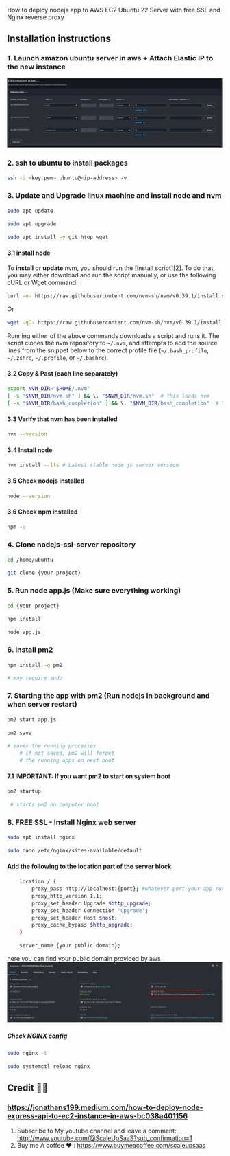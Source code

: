 How to deploy nodejs app to AWS EC2 Ubuntu 22 Server with free SSL and Nginx reverse proxy
## Installation instructions

### 1. Launch amazon ubuntu server in aws + Attach Elastic IP to the new instance

<img src="./aws_inboud_rules.bmp" />


### 2. ssh to ubuntu to install packages

```sh
ssh -i <key.pem> ubuntu@<ip-address> -v
```

### 3. Update and Upgrade linux machine and install node and nvm 

```sh
sudo apt update
```

```sh
sudo apt upgrade
```

```sh
sudo apt install -y git htop wget
```

#### 3.1 install node

To **install** or **update** nvm, you should run the [install script][2]. To do that, you may either download and run the script manually, or use the following cURL or Wget command:
```sh
curl -o- https://raw.githubusercontent.com/nvm-sh/nvm/v0.39.1/install.sh | bash
```
Or
```sh
wget -qO- https://raw.githubusercontent.com/nvm-sh/nvm/v0.39.1/install.sh | bash
```

Running either of the above commands downloads a script and runs it. The script clones the nvm repository to `~/.nvm`, and attempts to add the source lines from the snippet below to the correct profile file (`~/.bash_profile`, `~/.zshrc`, `~/.profile`, or `~/.bashrc`).

#### 3.2 Copy & Past (each line separately)
<a id="profile_snippet"></a>
```sh
export NVM_DIR="$HOME/.nvm"
[ -s "$NVM_DIR/nvm.sh" ] && \. "$NVM_DIR/nvm.sh"  # This loads nvm
[ -s "$NVM_DIR/bash_completion" ] && \. "$NVM_DIR/bash_completion"  # This loads nvm bash_completion
```

#### 3.3 Verify that nvm has been installed

```sh
nvm --version
```

#### 3.4 Install node

```sh
nvm install --lts # Latest stable node js server version
```

#### 3.5 Check nodejs installed
```sh
node --version
```

#### 3.6 Check npm installed
```sh
npm -v
```

### 4. Clone nodejs-ssl-server repository

```sh
cd /home/ubuntu
```

```sh
git clone {your project}
```

### 5. Run node app.js  (Make sure everything working)

```sh
cd {your project}
```

```sh
npm install
```

```sh
node app.js
```

### 6. Install pm2
```sh
npm install -g pm2 
```
```sh
# may require sudo
```

### 7. Starting the app with pm2 (Run nodejs in background and when server restart)
```sh
pm2 start app.js
```
```sh
pm2 save
```
```sh
# saves the running processes
    # if not saved, pm2 will forget
    # the running apps on next boot
```

#### 7.1 IMPORTANT: If you want pm2 to start on system boot
```sh
pm2 startup
```
```sh
 # starts pm2 on computer boot
```

### 8. FREE SSL - Install Nginx web server

```sh
sudo apt install nginx
```

```sh
sudo nano /etc/nginx/sites-available/default
```

#### Add the following to the location part of the server block

```sh
    location / {
        proxy_pass http://localhost:{port}; #whatever port your app runs on (3000,8080)
        proxy_http_version 1.1;
        proxy_set_header Upgrade $http_upgrade;
        proxy_set_header Connection 'upgrade';
        proxy_set_header Host $host;
        proxy_cache_bypass $http_upgrade;
    }
```



```sh
    server_name {your public domain};
```

here you can find your public domain provided by aws
<img src="./aws_public_domain.bmp" />


##### Check NGINX config
```sh
sudo nginx -t
```

```sh
sudo systemctl reload nginx
```







## Credit 🙏😃
### https://jonathans199.medium.com/how-to-deploy-node-express-api-to-ec2-instance-in-aws-bc038a401156
 1. Subscribe to My youtube channel and leave a comment: http://www.youtube.com/@ScaleUpSaaS?sub_confirmation=1
 2. Buy me A coffee ❤️ : https://www.buymeacoffee.com/scaleupsaas
  